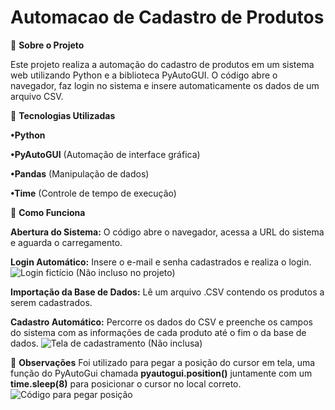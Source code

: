 # Automacao de Cadastro de Produtos

📌 **Sobre o Projeto**

Este projeto realiza a automação do cadastro de produtos em um sistema web utilizando Python e a biblioteca PyAutoGUI. O código abre o navegador, faz login no sistema e insere automaticamente os dados de um arquivo CSV.


🚀 **Tecnologias Utilizadas**

**•Python**

**•PyAutoGUI** (Automação de interface gráfica)

**•Pandas** (Manipulação de dados)

**•Time** (Controle de tempo de execução)


🔧 **Como Funciona**

**Abertura do Sistema:** O código abre o navegador, acessa a URL do sistema e aguarda o carregamento.

**Login Automático:** Insere o e-mail e senha cadastrados e realiza o login.
![Login fictício (Não incluso no projeto)](https://raw.githubusercontent.com/ArthurCSFigueiredo/Automa-o-de-Tarefas-RPA-/main/imagens/pj_rpa.jpg)


**Importação da Base de Dados:** Lê um arquivo .CSV contendo os produtos a serem cadastrados.

**Cadastro Automático:** Percorre os dados do CSV e preenche os campos do sistema com as informações de cada produto até o fim o da base de dados.
![Tela de cadastramento (Não inclusa)](imagens/pj_rpa2.JPG)

📢 **Observações**
Foi utilizado para pegar a posição do cursor em tela, uma função do PyAutoGui chamada **pyautogui.position()** juntamente com um **time.sleep(8)** para posicionar o cursor no local correto.
![Código para pegar posição](imagens/pj_rpa3.JPG)
